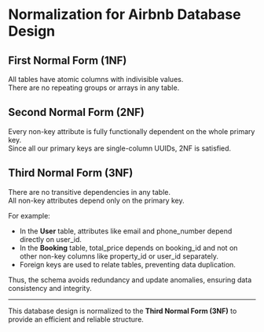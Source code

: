 # Normalization for Airbnb Database Design

## First Normal Form (1NF)

All tables have atomic columns with indivisible values.  
There are no repeating groups or arrays in any table.

## Second Normal Form (2NF)

Every non-key attribute is fully functionally dependent on the whole primary key.  
Since all our primary keys are single-column UUIDs, 2NF is satisfied.

## Third Normal Form (3NF)

There are no transitive dependencies in any table.  
All non-key attributes depend only on the primary key.

For example:

- In the **User** table, attributes like email and phone_number depend directly on user_id.  
- In the **Booking** table, total_price depends on booking_id and not on other non-key columns like property_id or user_id separately.  
- Foreign keys are used to relate tables, preventing data duplication.

Thus, the schema avoids redundancy and update anomalies, ensuring data consistency and integrity.

---

This database design is normalized to the **Third Normal Form (3NF)** to provide an efficient and reliable structure.
